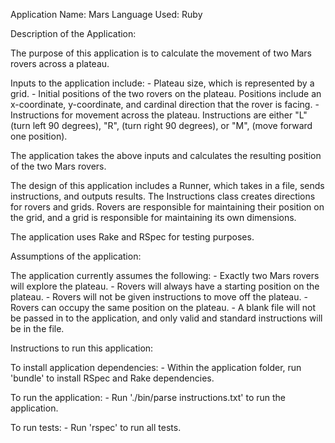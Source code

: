 Application Name: Mars
Language Used: Ruby

Description of the Application: 

  The purpose of this application is to calculate the movement of two Mars rovers across a plateau. 

  Inputs to the application include:
    - Plateau size, which is represented by a grid. 
    - Initial positions of the two rovers on the plateau. Positions include an x-coordinate, y-coordinate, and cardinal direction that the rover is facing. 
    - Instructions for movement across the plateau. Instructions are either "L" (turn left 90 degrees), "R", (turn right 90 degrees), or "M", (move forward one position). 

  The application takes the above inputs and calculates the resulting position of the two Mars rovers. 

  The design of this application includes a Runner, which takes in a file, sends instructions, and outputs results. The Instructions class creates directions for rovers and grids. Rovers are responsible for maintaining their position on the grid, and a grid is responsible for maintaining its own dimensions. 

  The application uses Rake and RSpec for testing purposes.


Assumptions of the application: 

  The application currently assumes the following: 
    - Exactly two Mars rovers will explore the plateau. 
    - Rovers will always have a starting position on the plateau. 
    - Rovers will not be given instructions to move off the plateau.
    - Rovers can occupy the same position on the plateau. 
    - A blank file will not be passed in to the application, and only valid and standard instructions will be in the file. 
      

Instructions to run this application: 

  To install application dependencies: 
    - Within the application folder, run 'bundle' to install RSpec and Rake dependencies.

  To run the application: 
    - Run './bin/parse instructions.txt' to run the application. 

  To run tests:
    - Run 'rspec' to run all tests.


